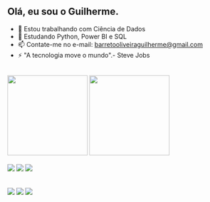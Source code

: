 ## Olá, eu sou o Guilherme.


- 🔭 Estou trabalhando com Ciência de Dados
- 🌱 Estudando Python, Power BI e SQL
- 📫 Contate-me no e-mail: barretooliveiraguilherme@gmail.com
- ⚡ "A tecnologia move o mundo".- Steve Jobs
  
<br/>

<div>
  <img height="180em" src="https://github-readme-stats.vercel.app/api?username=guilhermebarreto2000&theme=dark&show_icons=true"/>
  <img height="180em" src="https://github-readme-stats.vercel.app/api/top-langs/?username=guilhermebarreto2000&theme=blue-green"/>
</div>


<br/>



<div>
 <img src="https://img.shields.io/badge/Python-3776AB?style=for-the-badge&logo=python&logoColor=white"/>
 <img src="https://img.shields.io/badge/MySQL-00000F?style=for-the-badge&logo=mysql&logoColor=white"/>
 <img src="https://img.shields.io/badge/Microsoft_Excel-217346?style=for-the-badge&logo=microsoft-excel&logoColor=white"/>
</div>

<br/>
<br/>

<div>   
  <a href="https://instagram.com/guibarreto.o" target="_blank"><img src="https://img.shields.io/badge/-Instagram-%23E4405F?style=for-the-badge&logo=instagram&logoColor=white" target="_blank"></a>
  <a href="https://www.linkedin.com/in/guilherme-barreto-421073229" target="_blank"><img src="https://img.shields.io/badge/-LinkedIn-%230077B5?style=for-the-badge&logo=linkedin&logoColor=white" target="_blank"></a>
  <a href = "barretooliveiraguilherme@gmail.com"><img src="https://img.shields.io/badge/-Gmail-%23333?style=for-the-badge&logo=gmail&logoColor=white" target="_blank"></a>
</div>
